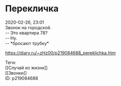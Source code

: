 Перекличка
===========

   
 2020-02-26, 23:01   
  Звонок на городской.   
 -- Это квартира 78?   
 -- Ну.   
 -- \*бросают трубку\*   
    
 <https://diary.ru/~zHz00/p219084688_pereklichka.htm>   
   
 Теги:   
 [[Случай из жизни]]   
 [[Звонки]]   
 ID: p219084688